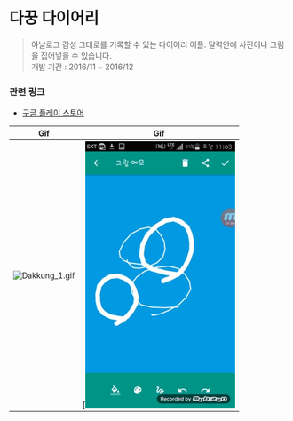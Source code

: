 # 다꿍 다이어리 

> 아날로그 감성 그대로를 기록할 수 있는 다이어리 어플. 달력안에 사진이나 그림을 집어넣을 수 있습니다.<br/>
> 개발 기간 : 2016/11 ~ 2016/12

### 관련 링크
 - [구글 플레이 스토어](https://play.google.com/store/apps/details?id=com.untie.daywal&hl=ko)
 

| Gif | Gif |
| --- | --- |
| ![Dakkung_1.gif](dakkung_1.gif)  | [![Dakkung_2.gif](dakkung_2.gif) |
